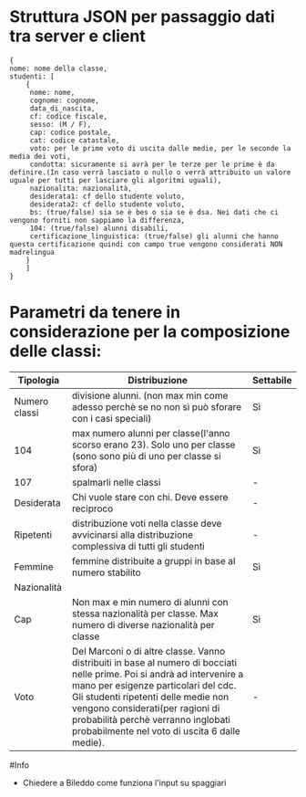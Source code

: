 

# Struttura JSON per passaggio dati tra server e client

```
{
nome: nome della classe,
studenti: [
    {
     nome: nome,
     cognome: cognome,
     data_di_nascita,
     cf: codice fiscale,
     sesso: (M / F),
     cap: codice postale,
     cat: codice catastale,
     voto: per le prime voto di uscita dalle medie, per le seconde la media dei voti,
     condotta: sicuramente si avrà per le terze per le prime è da definire.(In caso verrà lasciato o nullo o verrà attribuito un valore uguale per tutti per lasciare gli algoritmi uguali),
     nazionalita: nazionalità,
     desiderata1: cf dello studente voluto,
     desiderata2: cf dello studente voluto,
     bs: (true/false) sia se è bes o sia se è dsa. Nei dati che ci vengono forniti non sappiamo la differenza,
     104: (true/false) alunni disabili,
     certificazione_linguistica: (true/false) gli alunni che hanno questa certificazione quindi con campo true vengono considerati NON madrelingua
    }
    ]
}
```


# Parametri da tenere in considerazione per la composizione delle classi:

| Tipologia     | Distribuzione                                                                                                                                                                                                                                                                                                                       | Settabile |
|---------------|-------------------------------------------------------------------------------------------------------------------------------------------------------------------------------------------------------------------------------------------------------------------------------------------------------------------------------------|-----------|
| Numero classi | divisione alunni. (non max min come adesso perchè se no non sì può sforare con i casi speciali)                                                                                                                                                                                                                                     | Sì        |
| 104           | max numero alunni per classe(l'anno scorso erano 23). Solo uno per classe (sono sono più di uno per classe si sfora)                                                                                                                                                                                                                | Sì        |
| 107           | spalmarli nelle classi                                                                                                                                                                                                                                                                                                              | -         |
| Desiderata    | Chi vuole stare con chi. Deve essere reciproco                                                                                                                                                                                                                                                                                      | -         |
| Ripetenti     | distribuzione voti nella classe deve avvicinarsi alla distribuzione complessiva di tutti gli studenti                                                                                                                                                                                                                               | -         |
| Femmine       | femmine distribuite a gruppi in base al numero stabilito                                                                                                                                                                                                                                                                            | Sì        |
| Nazionalità   |
| Cap           | Non max e min numero di alunni con stessa nazionalità per classe. Max numero di diverse nazionalità per classe                                                                                                                                                                                                                      | Sì        |
| Voto          | Del Marconi o di altre classe. Vanno distribuiti in base al numero di bocciati nelle prime. Poi si andrà ad intervenire a mano  per esigenze particolari del cdc. Gli studenti ripetenti delle medie non vengono considerati(per ragioni di probabilità perchè verranno inglobati probabilmente nel voto di uscita 6 dalle medie).  | -         |


#Info
- Chiedere a Bileddo come funziona l'input su spaggiari

